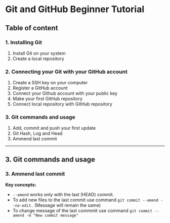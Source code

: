 # Git and GitHub Beginner Tutorial

## Table of content 

### 1. Installing Git

1. Install Git on your system
2. Create a local repository

### 2. Connecting your Git with your GitHub account

1. Create a SSH key on your computer
2. Register a GitHub account
3. Connect your Github account with your public key
3. Make your first GitHub repository
4. Connect local repository with GitHub repository

### 3. Git commands and usage

1. Add, commit and push your first update
2. Git Hash, Log and Head
3. Ammend last commit

---

## 3. Git commands and usage

### 3. Ammend last commit

**Key concepts:**

* ```--amend``` works only with the last (HEAD) commit.
* To add new files to the last commit use command ```git commit --amend --no-edit.``` (Message will remain the same)
* To change message of the last commmit use command ```git commit --amend -m "New commit message"```